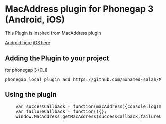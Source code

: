 # MacAddress plugin for Phonegap 3 (Android, iOS) #

This Plugin is inspired from MacAddress plugin

[Android here](https://github.com/phonegap/phonegap-plugins/tree/master/Android/MacAddress)
[iOS here](https://github.com/jcesarmobile/my-phonegap-plugins/tree/master/iOS/MacAddressPlugin)


## Adding the Plugin to your project ##

for phonegap 3 (CLI)
<pre>
phonegap local plugin add https://github.com/mohamed-salah/MacAddressPlugin.git
</pre>
## Using the plugin ##

<pre>
	var successCallback = function(macAddress){console.log(macAddress)};
	var failureCallback = function(){};
	window.MacAddress.getMacAddress(successCallback,failureCallback);
</pre>
